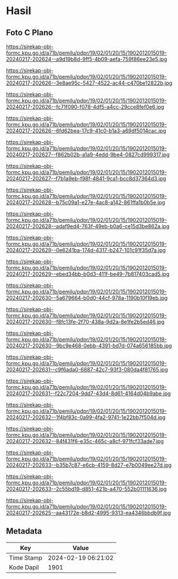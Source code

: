 # Hasil

## Foto C Plano

https://sirekap-obj-formc.kpu.go.id/a71b/pemilu/pdpr/19/02/01/20/15/1902012015019-20240217-202624--a9d19b8d-9ff5-4b09-aefa-759f86ee23e5.jpg

https://sirekap-obj-formc.kpu.go.id/a71b/pemilu/pdpr/19/02/01/20/15/1902012015019-20240217-202626--3e8ae95c-5427-4522-ac44-c470be12822b.jpg

https://sirekap-obj-formc.kpu.go.id/a71b/pemilu/pdpr/19/02/01/20/15/1902012015019-20240217-202626--fc71f090-f078-4df5-a4cc-29cce8fef0e6.jpg

https://sirekap-obj-formc.kpu.go.id/a71b/pemilu/pdpr/19/02/01/20/15/1902012015019-20240217-202626--6fd62bea-17c9-41c0-b1a3-a69df5014cac.jpg

https://sirekap-obj-formc.kpu.go.id/a71b/pemilu/pdpr/19/02/01/20/15/1902012015019-20240217-202627--f862b02b-a1a9-4edd-9be4-0827cd999317.jpg

https://sirekap-obj-formc.kpu.go.id/a71b/pemilu/pdpr/19/02/01/20/15/1902012015019-20240217-202627--f7b1a9eb-f98f-4841-9ca1-bcc8d37364d3.jpg

https://sirekap-obj-formc.kpu.go.id/a71b/pemilu/pdpr/19/02/01/20/15/1902012015019-20240217-202628--b75c09a1-e27e-4ac8-a142-861ffa1b0b5e.jpg

https://sirekap-obj-formc.kpu.go.id/a71b/pemilu/pdpr/19/02/01/20/15/1902012015019-20240217-202628--adaf9ed4-763f-49eb-b0a6-ce15d3be862a.jpg

https://sirekap-obj-formc.kpu.go.id/a71b/pemilu/pdpr/19/02/01/20/15/1902012015019-20240217-202629--0e6241ba-174d-4317-b247-101c91f35d7a.jpg

https://sirekap-obj-formc.kpu.go.id/a71b/pemilu/pdpr/19/02/01/20/15/1902012015019-20240217-202629--ebed34bb-b0d3-411f-be49-7b817403cad5.jpg

https://sirekap-obj-formc.kpu.go.id/a71b/pemilu/pdpr/19/02/01/20/15/1902012015019-20240217-202630--5a679664-b0d0-44cf-978a-1190b10f19eb.jpg

https://sirekap-obj-formc.kpu.go.id/a71b/pemilu/pdpr/19/02/01/20/15/1902012015019-20240217-202630--f8fc13fe-2f70-438a-9d2a-8e1fe2b5ed46.jpg

https://sirekap-obj-formc.kpu.go.id/a71b/pemilu/pdpr/19/02/01/20/15/1902012015019-20240217-202630--9bc9e468-0ebb-4391-bd7d-074a656185bb.jpg

https://sirekap-obj-formc.kpu.go.id/a71b/pemilu/pdpr/19/02/01/20/15/1902012015019-20240217-202631--c9f6ada0-6887-42c7-93f3-080da4f81765.jpg

https://sirekap-obj-formc.kpu.go.id/a71b/pemilu/pdpr/19/02/01/20/15/1902012015019-20240217-202631--f22c7204-9dd7-43d4-8d61-4164d04b9abe.jpg

https://sirekap-obj-formc.kpu.go.id/a71b/pemilu/pdpr/19/02/01/20/15/1902012015019-20240217-202632--1f4bf83c-0a99-4fa2-9741-1e22bb7f504d.jpg

https://sirekap-obj-formc.kpu.go.id/a71b/pemilu/pdpr/19/02/01/20/15/1902012015019-20240217-202632--84f431f6-e35c-465c-a8cf-971fcf33ade7.jpg

https://sirekap-obj-formc.kpu.go.id/a71b/pemilu/pdpr/19/02/01/20/15/1902012015019-20240217-202633--b35b7c87-e6cb-4159-8d27-e7b0049ee27d.jpg

https://sirekap-obj-formc.kpu.go.id/a71b/pemilu/pdpr/19/02/01/20/15/1902012015019-20240217-202633--2c55bd19-d851-421b-a470-552b01111636.jpg

https://sirekap-obj-formc.kpu.go.id/a71b/pemilu/pdpr/19/02/01/20/15/1902012015019-20240217-202625--aa43172e-b8d2-4995-9313-ea4346bbdb9f.jpg


## Metadata

| Key        | Value               |
| ---------- | ------------------- |
| Time Stamp | 2024-02-19 06:21:02 |
| Kode Dapil | 1901                |



